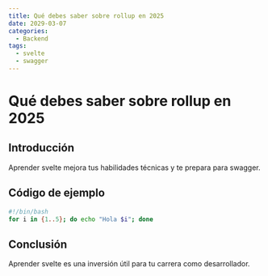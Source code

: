 ```yaml
---
title: Qué debes saber sobre rollup en 2025
date: 2029-03-07
categories:
  - Backend
tags:
  - svelte
  - swagger
---
```


# Qué debes saber sobre rollup en 2025

## Introducción

Aprender svelte mejora tus habilidades técnicas y te prepara para swagger.

## Código de ejemplo

```bash
#!/bin/bash
for i in {1..5}; do echo "Hola $i"; done
```

## Conclusión

Aprender svelte es una inversión útil para tu carrera como desarrollador.